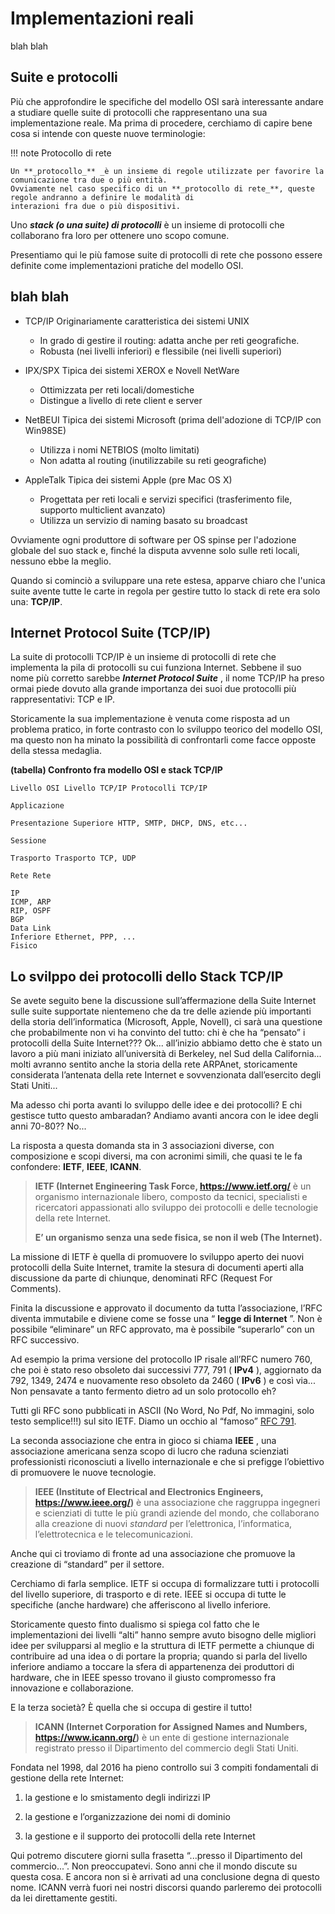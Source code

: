 # Implementazioni reali


blah blah


<!-- xxxxxxxxxxxxxxxxxxxxxxxxxxxxxxxxxxxxxxxxxxxxxxxxxxxxxxxxxxxxxxxxxxxxxxxxxxxxxxxxxxxxxxxxxxxxxxxxxxxxxxxxxxxxxxxxxxx -->
## Suite e protocolli

Più che approfondire le specifiche del modello OSI sarà interessante andare a studiare quelle suite di
protocolli che rappresentano una sua implementazione reale. Ma prima di procedere, cerchiamo di
capire bene cosa si intende con queste nuove terminologie:

!!! note Protocollo di rete

    Un **_protocollo_** _è un insieme di regole utilizzate per favorire la comunicazione tra due o più entità. 
    Ovviamente nel caso specifico di un **_protocollo di rete_**, queste regole andranno a definire le modalità di
    interazioni fra due o più dispositivi.

Uno **_stack (o una suite) di protocolli_** è un insieme di protocolli che collaborano fra loro per ottenere uno scopo comune.

Presentiamo qui le più famose suite di protocolli di rete che possono essere definite come
implementazioni pratiche del modello OSI.


## blah blah

- TCP/IP Originariamente caratteristica dei sistemi UNIX

    - In grado di gestire il routing: adatta anche per reti geografiche.
    - Robusta (nei livelli inferiori) e flessibile (nei livelli superiori)

- IPX/SPX Tipica dei sistemi XEROX e Novell NetWare

    - Ottimizzata per reti locali/domestiche
    - Distingue a livello di rete client e server

- NetBEUI Tipica dei sistemi Microsoft (prima dell'adozione di TCP/IP con Win98SE)

    - Utilizza i nomi NETBIOS (molto limitati)
    - Non adatta al routing (inutilizzabile su reti geografiche)

- AppleTalk Tipica dei sistemi Apple (pre Mac OS X)

    - Progettata per reti locali e servizi specifici (trasferimento file, supporto multiclient avanzato)
    - Utilizza un servizio di naming basato su broadcast

Ovviamente ogni produttore di software per OS spinse per l'adozione globale del suo stack e, finché la
disputa avvenne solo sulle reti locali, nessuno ebbe la meglio.

Quando si cominciò a sviluppare una rete estesa, apparve chiaro che l'unica suite avente tutte le carte in
regola per gestire tutto lo stack di rete era solo una: **TCP/IP**.


## Internet Protocol Suite (TCP/IP)

La suite di protocolli TCP/IP è un insieme di protocolli di rete che implementa la pila di protocolli su
cui funziona Internet. Sebbene il suo nome più corretto sarebbe **_Internet Protocol Suite_** , il nome
TCP/IP ha preso ormai piede dovuto alla grande importanza dei suoi due protocolli più rappresentativi:
TCP e IP.

Storicamente la sua implementazione è venuta come risposta ad un problema pratico, in forte contrasto
con lo sviluppo teorico del modello OSI, ma questo non ha minato la possibilità di confrontarli come
facce opposte della stessa medaglia.


**(tabella) Confronto fra modello OSI e stack TCP/IP**

```
Livello OSI Livello TCP/IP Protocolli TCP/IP
```
```
Applicazione
```
```
Presentazione Superiore HTTP, SMTP, DHCP, DNS, etc...
```
```
Sessione
```
```
Trasporto Trasporto TCP, UDP
```
```
Rete Rete
```
```
IP
ICMP, ARP
RIP, OSPF
BGP
Data Link
Inferiore Ethernet, PPP, ...
Fisico
```

## Lo svilppo dei protocolli dello Stack TCP/IP

Se avete seguito bene la discussione sull’affermazione della Suite Internet sulle suite supportate
nientemeno che da tre delle aziende più importanti della storia dell’informatica (Microsoft, Apple,
Novell), ci sarà una questione che probabilmente non vi ha convinto del tutto: chi è che ha “pensato” i
protocolli della Suite Internet??? Ok... all’inizio abbiamo detto che è stato un lavoro a più mani
iniziato all’università di Berkeley, nel Sud della California... molti avranno sentito anche la storia della
rete ARPAnet, storicamente considerata l’antenata della rete Internet e sovvenzionata dall’esercito
degli Stati Uniti...

Ma adesso chi porta avanti lo sviluppo delle idee e dei protocolli? E chi gestisce tutto questo
ambaradan? Andiamo avanti ancora con le idee degli anni 70-80?? No...

La risposta a questa domanda sta in 3 associazioni diverse, con composizione e scopi diversi, ma con
acronimi simili, che quasi te le fa confondere: **IETF**, **IEEE**, **ICANN**.

> **IETF (Internet Engineering Task Force, <a href="https://www.ietf.org/" target="_blank">https://www.ietf.org/</a>** è un 
> organismo internazionale libero, composto da tecnici, specialisti e ricercatori appassionati allo sviluppo dei protocolli e
> delle tecnologie della rete Internet.
> 
> **E’ un organismo senza una sede fisica, se non il web (The Internet).**

La missione di IETF è quella di promuovere lo sviluppo aperto dei nuovi protocolli della Suite Internet,
tramite la stesura di documenti aperti alla discussione da parte di chiunque, denominati RFC (Request
For Comments).

Finita la discussione e approvato il documento da tutta l’associazione, l’RFC diventa immutabile e
diviene come se fosse una “ **legge di Internet** ”. Non è possibile “eliminare” un RFC approvato, ma è
possibile “superarlo” con un RFC successivo.

Ad esempio la prima versione del protocollo IP risale all’RFC numero 760, che poi è stato reso
obsoleto dai successivi 777, 791 ( **IPv4** ), aggiornato da 792, 1349, 2474 e nuovamente reso obsoleto da
2460 ( **IPv6** ) e così via... Non pensavate a tanto fermento dietro ad un solo protocollo eh?

Tutti gli RFC sono pubblicati in ASCII (No Word, No Pdf, No immagini, solo testo semplice!!!) sul sito
IETF. Diamo un occhio al “famoso” [RFC 791](https://tools.ietf.org/html/rfc).

La seconda associazione che entra in gioco si chiama **IEEE** , una associazione americana senza scopo
di lucro che raduna scienziati professionisti riconosciuti a livello internazionale e che si prefigge
l’obiettivo di promuovere le nuove tecnologie.

> **IEEE (Institute of Electrical and Electronics Engineers, <a href="https://www.ieee.org/" target="_blank">https://www.ieee.org/</a>)** 
> è una associazione che raggruppa ingegneri e scienziati di tutte le più grandi aziende del mondo, che collaborano
> alla creazione di nuovi *standard* per l’elettronica, l’informatica, l’elettrotecnica e le
> telecomunicazioni.

Anche qui ci troviamo di fronte ad una associazione che promuove la creazione di “standard” per il settore.

Cerchiamo di farla semplice. IETF si occupa di formalizzare tutti i protocolli del livello superiore, di
trasporto e di rete. IEEE si occupa di tutte le specifiche (anche hardware) che afferiscono al livello
inferiore.

Storicamente questo finto dualismo si spiega col fatto che le implementazioni dei livelli “alti” hanno
sempre avuto bisogno delle migliori idee per svilupparsi al meglio e la struttura di IETF permette a
chiunque di contribuire ad una idea o di portare la propria; quando si parla del livello inferiore andiamo
a toccare la sfera di appartenenza dei produttori di hardware, che in IEEE spesso trovano il giusto
compromesso fra innovazione e collaborazione.

E la terza società? È quella che si occupa di gestire il tutto!

> **ICANN (Internet Corporation for Assigned Names and Numbers, <a href="https://www.icann.org/" target="_blank">https://www.icann.org/</a>)** 
> è un ente di gestione internazionale registrato presso il Dipartimento del commercio degli Stati Uniti. 

Fondata nel 1998, dal 2016 ha pieno controllo sui 3 compiti fondamentali di gestione della rete Internet:

1. la gestione e lo smistamento degli indirizzi IP

2. la gestione e l’organizzazione dei nomi di dominio

3. la gestione e il supporto dei protocolli della rete Internet

Qui potremo discutere giorni sulla frasetta “...presso il Dipartimento del commercio...”. Non
preoccupatevi. Sono anni che il mondo discute su questa cosa. E ancora non si è arrivati ad una
conclusione degna di questo nome. ICANN verrà fuori nei nostri discorsi quando parleremo dei
protocolli da lei direttamente gestiti.


